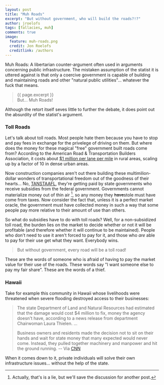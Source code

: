 ```yaml
---
layout: post
title: "Muh Roads"
excerpt: "But without government, who will build the roads?!?"
author: jroelofs
tags: [fallacies, muh]
comments: true
image:
  feature: muh-roads.png
  credit: Jon Roelofs
  creditlink: /authors
---
```


Muh Roads: A libertarian counter-argument often used in arguments concerning public infrastructure.  The mistaken assumption of the statist it is uttered against is that only a coercive government is capable of building and maintaining roads and other "natural public utilities"... whatever the fuck that means.

> {{ page.excerpt }} <br/> But... Muh Roads!

Although the retort itself seves little to further the debate, it does point out the absurdity of the statist's argument.

### Toll Roads

Let's talk about toll roads. Most people hate them because you have to stop and pay fees in exchange for the privelege of driving on them. But where does the money for these magical "free" government built roads come from? According to the American Road & Transportation Builders Association, it costs about [$1 million per lane per mile](http://www.artba.org/about/transportation-faqs/faqs/#20) in rural areas, scaling up by a factor of 10 in dense urban areas.

Now construction companies aren't out there building these multimilion-dollar wonders of transportational freedom out of the goodness of their hearts... No, [TANSTAAFL](/tanstaafl), they're getting paid by state governments who receive subsidies from the federal government. Governments cannot materialize money out of thin air [^1], so any money they <s>have</s>stole must have come from taxes. Now consider the fact that, unless it is a perfect market oracle, the government must have collected money in such a way that some people pay more relative to their amount of use than others.

[^1]: Actually, that's is a lie, but we'll save the discussion for another post.

So what do subsidies have to do with toll roads? Well, for a non-subsidized toll road, the burden lies on the market to decide whether or not it will be profitable (and therefore whether it will continue to be maintained). People who don't need to use it aren't forced to pay for it, and those who *are* able to pay for their use get what they want. Everybody wins.

> But without government, every road will be a toll road!

These are the words of someone who is afraid of having to pay the market value for their use of the roads. These words say "I want someone else to pay my fair share". These are the words of a thief.

### Hawaii

Take for example this community in Hawaii whose livelihoods were threatened when severe flooding destroyed access to their businesses:

> The state Department of Land and Natural Resources had estimated that the damage would cost $4 million to fix, money the agency doesn't have, according to a news release from department Chairwoman Laura Thielen.
> ...
>
> Business owners and residents made the decision not to sit on their hands and wait for state money that many expected would never come. Instead, they pulled together machinery and manpower and hit the ground running.  -- Via [CNN](http://www.cnn.com/2009/US/04/09/hawaii.volunteers.repair/)

When it comes down to it, private individuals will solve their own infrastructure issues... without the help of the state.
